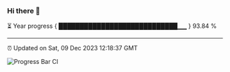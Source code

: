 ### Hi there 👋

⏳ Year progress { ████████████████████████████▁▁ } 93.84 %

---

⏰ Updated on Sat, 09 Dec 2023 12:18:37 GMT

![Progress Bar CI](https://github.com/liununu/liununu/workflows/Progress%20Bar%20CI/badge.svg)
